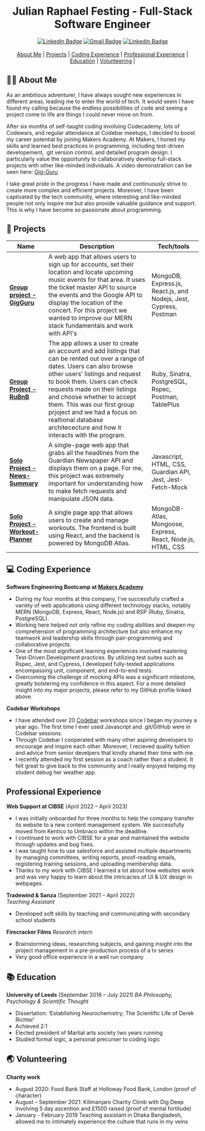 <div align="center">
  <h1>Julian Raphael Festing - Full-Stack Software Engineer </h1>
  <a href="https://www.linkedin.com/in/julian-r-f"><img src="https://img.shields.io/badge/-LinkedIn-0A66C2?logo=linkedin&style=for-the-badge" alt="Linkedin Badge" /></a>
  <a href="mailto:julfesting@gmail.com"><img src="https://img.shields.io/badge/-gmail-EA4335?logo=gmail&logoColor=white&style=for-the-badge" alt="Gmail Badge" /></a>
  <a href="https://github.com/Raphael40"><img src="https://img.shields.io/badge/-github-181717?logo=github&logoColor=white&style=for-the-badge" alt="Linkedin Badge" /></a>
  <br>
  <br>
  <div>
    <a href="#-about-me">About Me</a> | 
    <a href="#-projects">Projects</a> |
    <a href="#-coding-experience">Coding Experience</a> |
    <a href="#-professional-experience">Professional Experience</a> |
    <a href="#-education">Education</a> |
    <a href="#-volunteering">Volunteering</a> |
  </div>
</div>

## 👨‍💻 About Me

As an ambitious adventurer, I have always sought new experiences in different areas, leading me to enter the world of tech. It would seem I have found my calling because the endless possibilities of code and seeing a project come to life are things I could never move on from. 

After six months of self-taught coding involving Codecademy, lots of Codewars, and regular attendance at Codebar meetups, I decided to boost my career potential by joining Makers Academy. At Makers, I honed my skills and learned best practices in programming, including test-driven developement, .git version control, and detailed program design. I particularly value the opportunity to callaboratively develop full-stack projects with other like-minded individuals. A video demonstration can be seen here: [Gig-Guru](https://photos.app.goo.gl/qEGz2Pb425fBRtFN7)

I take great pride in the progress I have made and continuously strive to create more complex and efficient projects. Moreover, I have been captivated by the tech community, where interesting and like-minded people not only inspire me but also provide valuable guidance and support. This is why I have become so passionate about programming.


## 📖 Projects

| Name                         | Description       | Tech/tools        |
| ---------------------------- | ----------------- | ----------------- |
| **[Group project - GigGuru](https://github.com/Raphael40/gig-guru)**           | A web app that allows users to sign up for accounts, set their location and locate upcoming music events for that area. It uses the ticket master API to source the events and the Google API to display the location of the concert. For this project we wanted to improve our MERN stack fundamentals and work with API's | MongoDB, Express.js, React.js, and Nodejs, Jest, Cypress, Postman |
| **[Group Project - RuBnB](https://github.com/Raphael40/RuBnB)** | The app allows a user to create an account and add listings that can be rented out over a range of dates. Users can also browse other users' listings and request to book them. Users can check requests made on their listings and choose whether to accept them. This was our first group prjoject and we had a focus on realtional database architececture and how it interacts with the program. | Ruby, Sinatra, PostgreSQL, Rspec, Postman, TablePlus |
| **[Solo Project - News-Summary](https://github.com/Raphael40/news-summary-challenge)** | A single-page web app that grabs all the headlines from the Guardian Newspaper API and displays them on a page. For me, this project was extremely important for understanding how to make fetch requests and manipulate JSON data. | Javascript, HTML, CSS, Guardian API, Jest, Jest-Fetch-Mock |
| **[Solo Project - Workout-Planner](https://github.com/Raphael40/MERN-stack-workout)** | A single page app that allows users to create and manage workouts. The frontend is built using React, and the backend is powered by MongoDB Atlas. | MongoDB-Atlas, Mongoose, Express, React, Node.js, HTML, CSS |

## 💻 Coding Experience

**Software Engineering Bootcamp at [Makers Academy](https://makers.tech/)**
- During my four months at this company, I've successfully crafted a variety of web applications using different technology stacks, notably MERN (MongoDB, Express, React, Node.js) and RSP (Ruby, Sinatra, PostgreSQL).
- Working here helped not only refine my coding abilities and deepen my comprehension of programming architecture but also enhance my teamwork and leadership skills through pair-programming and collaborative projects.
- One of the most significant learning experiences involved mastering Test-Driven Development practices. By utilizing test suites such as Rspec, Jest, and Cypress, I developed fully-tested applications encompassing unit, component, and end-to-end tests.
- Overcoming the challenge of mocking APIs was a significant milestone, greatly bolstering my confidence in this aspect. For a more detailed insight into my major projects, please refer to my GitHub profile linked above.

**Codebar Workshops**
- I have attended over 20 [Codebar](https://codebar.io/) workshops since I began my journey a year ago. The first time I ever used Javascript and .git/GitHub were in Codebar sessions.
- Through Codebar I cooperated with many other aspiring developers to encourage and inspire each other. Moreover, I recieved quality tuition and advice from senior develpers that kindly shared their time with me.
- I recently attended my first session as a coach rather than a student. It felt great to give back to the community and I really enjoyed helping my student debug her weather app. 

##  Professional Experience

**Web Support at CIBSE** (April 2022 – April 2023)
- I was initially onboarded for three months to help the company transfer its website to a new content management system. We successfully moved from Kentico to Umbraco within the deadline. 
-	I continued to work with CIBSE for a year and maintained the website through updates and bug fixes. 
-	I was taught how to use salesforce and assisted multiple departments by managing committees, writing reports, proof-reading emails, registering training sessions, and uploading membership data.
-	Thanks to my work with CIBSE I learned a lot about how websites work and was very happy to learn about the intricacies of UI & UX design in webpages.

**Tradewind & Sanza** (September 2021 – April 2022)  
_Teaching Assistant_
- Developed soft skills by teaching and communicating with secondary school students

**Firecracker Films**
_Research intern_
-	Brainstorming ideas, researching subjects, and gaining insight into the project management in a pre-production process of a tv series 
-	Very good office experience in a well run company

## 📚 Education

**University of Leeds** (September 2018 – July 2021)
_BA Philosophy, Psychology & Scientific Thought_
-	Dissertation: ‘Establishing Neurochemistry; The Scientific Life of Derek Richter’
-	Achieved 2:1
-	Elected president of Martial arts society two years running
-	Studied formal logic, a personal precurser to coding logic

## 🌏 Volunteering

**Charity work**
- August 2020: Food Bank Staff at Holloway Food Bank, London (proof of character)
- August – September 2021: Kilimanjaro Charity Climb with Dig Deep involving 5 day ascention and £1500 raised (proof of mental fortitude)
- January - February 2019 Teaching assistant in Dhaka Bangladesh, allowed me to intimately experience the culture that runs in my veins
